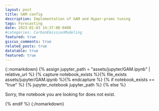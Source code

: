 ```yaml
---
layout: post
title: GAM config
description: Implementation of GAM and Hyper-prams tuning
tags: Forecasting
date: 2023-01-03 14:37:00-0400
#categories: CarbonEmissionModeling
featured: true
giscus_comments: true
related_posts: true
datatable: true
featured: true
---
```


{::nomarkdown}
{% assign jupyter_path = "assets/jupyter/GAM.ipynb" | relative_url %}
{% capture notebook_exists %}{% file_exists assets/jupyter/GAM.ipynb %}{% endcapture %}
{% if notebook_exists == "true" %}
{% jupyter_notebook jupyter_path %}
{% else %}

<p>Sorry, the notebook you are looking for does not exist.</p>
{% endif %}
{:/nomarkdown}
